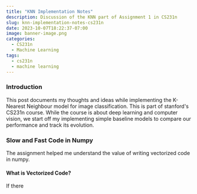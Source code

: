 ```yaml
---
title: "KNN Implementation Notes"
description: Discussion of the KNN part of Assignment 1 in CS231n
slug: knn-implementation-notes-cs231n
date: 2023-10-07T18:22:37-07:00
image: banner-image.png
categories:
  - CS231n
  - Machine Learning
tags:
  - cs231n
  - machine learning
---
```


### Introduction

This post documents my thoughts and ideas while implementing the K-Nearest Neighbour model for image classification. This is part of stanford's CS231n course. While the course is about deep learning and computer vision, we start off my implementing simple baseline models to compare our performance and track its evolution.

### Slow and Fast Code in Numpy

The assignment helped me understand the value of writing vectorized code in numpy.

#### What is Vectorized Code?

If there 
